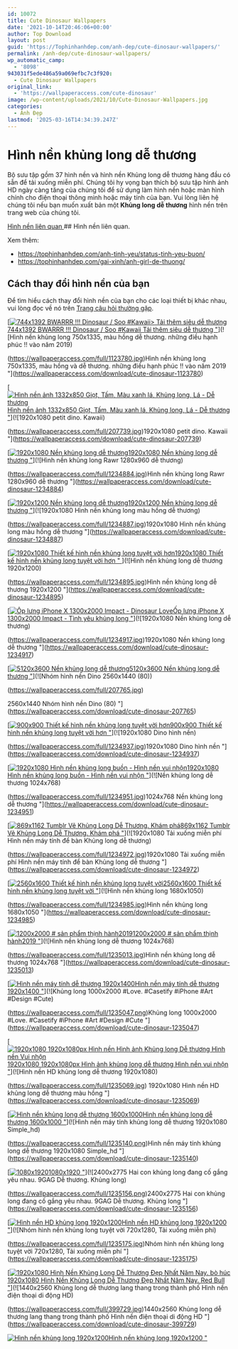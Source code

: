 ```yaml
---
id: 10072
title: Cute Dinosaur Wallpapers
date: '2021-10-14T20:46:06+00:00'
author: Top Download
layout: post
guid: 'https://Tophinhanhdep.com/anh-dep/cute-dinosaur-wallpapers/'
permalink: /anh-dep/cute-dinosaur-wallpapers/
wp_automatic_camp:
  - '8098'
943031f5ede486a59a069efbc7c3f920:
  - Cute Dinosaur Wallpapers
original_link:
  - 'https://wallpaperaccess.com/cute-dinosaur'
image: /wp-content/uploads/2021/10/Cute-Dinosaur-Wallpapers.jpg
categories:
  - Ảnh Đẹp
lastmod: '2025-03-16T14:34:39.247Z'
---
```

# Hình nền khủng long dễ thương

Bộ sưu tập gồm 37 hình nền và hình nền Khủng long dễ thương hàng đầu có sẵn để tải xuống miễn phí. Chúng tôi hy vọng bạn thích bộ sưu tập hình ảnh HD ngày càng tăng của chúng tôi để sử dụng làm hình nền hoặc màn hình chính cho điện thoại thông minh hoặc máy tính của bạn. Vui lòng liên hệ chúng tôi nếu bạn muốn xuất bản một **Khủng long dễ thương** hình nền trên trang web của chúng tôi.

[Hình nền liên quan ](#related) ## Hình nền liên quan.

   
 Xem thêm:

   
- <https://tophinhanhdep.com/anh-tinh-yeu/status-tinh-yeu-buon/>
- <https://tophinhanhdep.com/gai-xinh/anh-girl-de-thuong/>

## Cách thay đổi hình nền của bạn

Để tìm hiểu cách thay đổi hình nền của bạn cho các loại thiết bị khác nhau, vui lòng đọc về nó trên [Trang câu hỏi thường gặp](https://tophinhanhdep.com/faq/).

  
[[![744x1392 BWARRR !!!  Dinosaur / Soo #Kawaii> Tải thêm siêu dễ thương]()744x1392 BWARRR !!! Dinosaur / Soo #Kawaii Tải thêm siêu dễ thương "](https://wallpaperaccess.com/download/cute-dinosaur-98259)](![Hình nền khủng long 750x1335, màu hồng dễ thương.  những điều hạnh phúc !!  vào năm 2019)

(https://wallpaperaccess.com/full/1123780.jpg)Hình nền khủng long 750x1335, màu hồng và dễ thương. những điều hạnh phúc !! vào năm 2019 "](https://wallpaperaccess.com/download/cute-dinosaur-1123780)

[[![Hình nền ảnh 1332x850 Giọt, Tấm, Màu xanh lá, Khủng long, Lá - Dễ thương](https://wallpaperaccess.com/full/1234875.jpg)Hình nền ảnh 1332x850 Giọt, Tấm, Màu xanh lá, Khủng long, Lá - Dễ thương "](https://wallpaperaccess.com/download/cute-dinosaur-1234875)](![1920x1080 petit dino.  Kawaii)

(https://wallpaperaccess.com/full/207739.jpg)1920x1080 petit dino. Kawaii "](https://wallpaperaccess.com/download/cute-dinosaur-207739)

[[![1920x1080 Nền khủng long dễ thương](https://wallpaperaccess.com/full/1234882.jpg)1920x1080 Nền khủng long dễ thương "](https://wallpaperaccess.com/download/cute-dinosaur-1234882)](![Hình nền khủng long Rawr 1280x960 dễ thương)

(https://wallpaperaccess.com/full/1234884.jpg)Hình nền khủng long Rawr 1280x960 dễ thương "](https://wallpaperaccess.com/download/cute-dinosaur-1234884)

[[![1920x1200 Nền khủng long dễ thương](https://wallpaperaccess.com/full/1206034.jpg)1920x1200 Nền khủng long dễ thương "](https://wallpaperaccess.com/download/cute-dinosaur-1206034)](![1920x1080 Hình nền khủng long màu hồng dễ thương)

(https://wallpaperaccess.com/full/1234887.jpg)1920x1080 Hình nền khủng long màu hồng dễ thương "](https://wallpaperaccess.com/download/cute-dinosaur-1234887)

[[![1920x1080 Thiết kế hình nền khủng long tuyệt vời hơn](https://wallpaperaccess.com/full/207791.jpg)1920x1080 Thiết kế hình nền khủng long tuyệt vời hơn " ](https://wallpaperaccess.com/download/cute-dinosaur-207791)](![Hình nền khủng long dễ thương 1920x1200)

(https://wallpaperaccess.com/full/1234895.jpg)Hình nền khủng long dễ thương 1920x1200 "](https://wallpaperaccess.com/download/cute-dinosaur-1234895)

[[![Ốp lưng iPhone X 1300x2000 Impact - Dinosaur Love](https://wallpaperaccess.com/full/1234910.png)Ốp lưng iPhone X 1300x2000 Impact - Tình yêu khủng long "](https://wallpaperaccess.com/download/cute-dinosaur-1234910)](![1920x1080 Nền khủng long dễ thương)

(https://wallpaperaccess.com/full/1234917.jpg)1920x1080 Nền khủng long dễ thương "](https://wallpaperaccess.com/download/cute-dinosaur-1234917)

[[![5120x3600 Nền khủng long dễ thương](https://wallpaperaccess.com/full/207751.jpg)5120x3600 Nền khủng long dễ thương "](https://wallpaperaccess.com/download/cute-dinosaur-207751)](![Nhóm hình nền Dino 2560x1440 (80))

(https://wallpaperaccess.com/full/207765.jpg)

2560x1440 Nhóm hình nền Dino (80) "](https://wallpaperaccess.com/download/cute-dinosaur-207765)

[[![900x900 Thiết kế hình nền khủng long tuyệt vời hơn](https://wallpaperaccess.com/full/1234929.jpg)900x900 Thiết kế hình nền khủng long tuyệt vời hơn "](https://wallpaperaccess.com/download/cute-dinosaur-1234929)](![1920x1080 Dino hình nền)

(https://wallpaperaccess.com/full/1234937.jpg)1920x1080 Dino hình nền "](https://wallpaperaccess.com/download/cute-dinosaur-1234937)

[[![1920x1080 Hình nền khủng long buồn - Hình nền vui nhộn](https://wallpaperaccess.com/full/1234945.jpg)1920x1080 Hình nền khủng long buồn - Hình nền vui nhộn "](https://wallpaperaccess.com/download/cute-dinosaur-1234945)](![Nền khủng long dễ thương 1024x768)

(https://wallpaperaccess.com/full/1234951.jpg)1024x768 Nền khủng long dễ thương "](https://wallpaperaccess.com/download/cute-dinosaur-1234951)

[[![869x1162 Tumblr Vẽ Khủng Long Dễ Thương.  Khám phá](https://wallpaperaccess.com/full/1234964.jpg)869x1162 Tumblr Vẽ Khủng Long Dễ Thương. Khám phá "](https://wallpaperaccess.com/download/cute-dinosaur-1234964)](![1920x1080 Tải xuống miễn phí Hình nền máy tính để bàn Khủng long dễ thương)

(https://wallpaperaccess.com/full/1234972.jpg)1920x1080 Tải xuống miễn phí Hình nền máy tính để bàn Khủng long dễ thương "](https://wallpaperaccess.com/download/cute-dinosaur-1234972)

[[![2560x1600 Thiết kế hình nền khủng long tuyệt vời](https://wallpaperaccess.com/full/1234976.jpg)2560x1600 Thiết kế hình nền khủng long tuyệt vời "](https://wallpaperaccess.com/download/cute-dinosaur-1234976)](![Hình nền khủng long 1680x1050)

(https://wallpaperaccess.com/full/1234985.jpg)Hình nền khủng long 1680x1050 "](https://wallpaperaccess.com/download/cute-dinosaur-1234985)

[[![1200x2000 # sản phẩm thịnh hành2019](https://wallpaperaccess.com/full/1234973.png)1200x2000 # sản phẩm thịnh hành2019 "](https://wallpaperaccess.com/download/cute-dinosaur-1234973)](![Hình nền khủng long dễ thương 1024x768)

(https://wallpaperaccess.com/full/1235013.jpg)Hình nền khủng long dễ thương 1024x768 "](https://wallpaperaccess.com/download/cute-dinosaur-1235013)

[[![Hình nền máy tính dễ thương 1920x1400](https://wallpaperaccess.com/full/1235015.jpg)Hình nền máy tính dễ thương 1920x1400 "](https://wallpaperaccess.com/download/cute-dinosaur-1235015)](![Khủng long 1000x2000 #Love.  #Casetify #iPhone #Art #Design #Cute)

(https://wallpaperaccess.com/full/1235047.png)Khủng long 1000x2000 #Love. #Casetify #iPhone #Art #Design #Cute "](https://wallpaperaccess.com/download/cute-dinosaur-1235047)

[[![1920x1080 1920x1080px Hình nền Hình ảnh Khủng long Dễ thương Hình nền Vui nhộn](https://wallpaperaccess.com/full/1235050.jpg)1920x1080 1920x1080px Hình ảnh khủng long dễ thương Hình nền vui nhộn "](https://wallpaperaccess.com/download/cute-dinosaur-1235050)](![Hình nền HD khủng long dễ thương 1920x1080)

(https://wallpaperaccess.com/full/1235069.jpg) 1920x1080 Hình nền HD khủng long dễ thương màu hồng "](https://wallpaperaccess.com/download/cute-dinosaur-1235069)

[[![Hình nền khủng long dễ thương 1600x1000](https://wallpaperaccess.com/full/1235139.jpg)Hình nền khủng long dễ thương 1600x1000 "](https://wallpaperaccess.com/download/cute-dinosaur-1235139)](![Hình nền máy tính khủng long dễ thương 1920x1080 Simple_hd)

(https://wallpaperaccess.com/full/1235140.png)Hình nền máy tính khủng long dễ thương 1920x1080 Simple\_hd "](https://wallpaperaccess.com/download/cute-dinosaur-1235140)

[[![1080x1920 ](https://wallpaperaccess.com/full/1235144.jpg)1080x1920 "](https://wallpaperaccess.com/download/cute-dinosaur-1235144)](![2400x2775 Hai con khủng long đang cố gắng yêu nhau.  9GAG Dễ thương.  Khủng long)

(https://wallpaperaccess.com/full/1235156.png)2400x2775 Hai con khủng long đang cố gắng yêu nhau. 9GAG Dễ thương. Khủng long "](https://wallpaperaccess.com/download/cute-dinosaur-1235156)

[[![Hình nền HD khủng long 1920x1200](https://wallpaperaccess.com/full/1235169.png)Hình nền HD khủng long 1920x1200 "](https://wallpaperaccess.com/download/cute-dinosaur-1235169)](![Nhóm hình nền khủng long tuyệt vời 720x1280, Tải xuống miễn phí)

(https://wallpaperaccess.com/full/1235175.jpg)Nhóm hình nền khủng long tuyệt vời 720x1280, Tải xuống miễn phí "](https://wallpaperaccess.com/download/cute-dinosaur-1235175)

[[![1920x1080 Hình Nền Khủng Long Dễ Thương Đẹp Nhất Năm Nay.  bò húc](https://wallpaperaccess.com/full/1235193.jpg)1920x1080 Hình Nền Khủng Long Dễ Thương Đẹp Nhất Năm Nay. Red Bull "](https://wallpaperaccess.com/download/cute-dinosaur-1235193)](![1440x2560 Khủng long dễ thương lang thang trong thành phố Hình nền điện thoại di động HD)

(https://wallpaperaccess.com/full/399729.jpg)1440x2560 Khủng long dễ thương lang thang trong thành phố Hình nền điện thoại di động HD "](https://wallpaperaccess.com/download/cute-dinosaur-399729)

[![Hình nền khủng long 1920x1200](https://wallpaperaccess.com/full/1235224.jpg)Hình nền khủng long 1920x1200 "](https://wallpaperaccess.com/download/cute-dinosaur-1235224)
